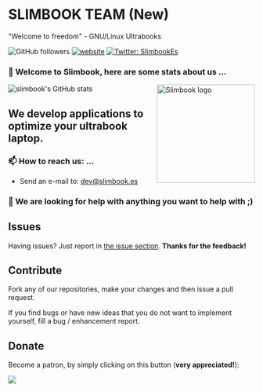 # SLIMBOOK TEAM (New)
"Welcome to freedom" - GNU/Linux Ultrabooks

![GitHub followers](https://img.shields.io/github/followers/slimbook-team?label=Follow&style=social)
[![website](https://img.shields.io/badge/Website-46a2f1.svg?&style=flat-square&logo=Firefox&logoColor=white&link=https://slimbook.es)](https://slimbook.es)
<a href="https://twitter.com/Slimbook" target="_blank">
    <img alt="Twitter: SlimbookEs" src="https://img.shields.io/twitter/follow/Slimbook.svg?style=social" />
</a>

### 👋 Welcome to Slimbook, here are some stats about us ...

![slimbook's GitHub stats](https://github-readme-stats.vercel.app/api?username=slimbook&show_icons=true&theme=dark)
 <img src="https://user-images.githubusercontent.com/89640378/191308222-b1b16e82-ca87-4414-b2e5-93f3efdbb062.png" alt="Slimbook logo"  align='right'  width="200" height="200"> 

## We develop applications to optimize your ultrabook laptop.

### 📫 How to reach us: ...
- Send an e-mail to: dev@slimbook.es
### 🤔 We are looking for help with anything you want to help with ;)

## Issues

Having issues? Just report in [the issue section](https://github.com/slimbook/slimbook/issues). **Thanks for the feedback!**

## Contribute

Fork any of our repositories, make your changes and then issue a pull request. 

If you find bugs or have new ideas that you do not want to implement yourself, fill a bug / enhancement report.

## Donate

Become a patron, by simply clicking on this button (**very appreciated!**):

[![](https://c5.patreon.com/external/logo/become_a_patron_button.png)](https://www.patreon.com/slimbook)

